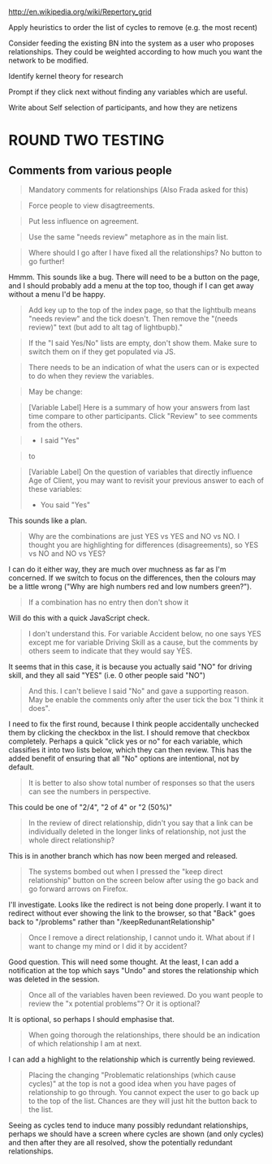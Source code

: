 http://en.wikipedia.org/wiki/Repertory_grid

Apply heuristics to order the list of cycles to remove (e.g. the most recent)

Consider feeding the existing BN into the system as a user who proposes relationships.
They could be weighted according to how much you want the network to be modified.

Identify kernel theory for research

Prompt if they click next without finding any variables which are useful.

Write about Self selection of participants, and how they are netizens


# ROUND TWO TESTING

## Comments from various people

> Mandatory comments for relationships (Also Frada asked for this)


> Force people to view disagtreements.


> Put less influence on agreement. 


> Use the same "needs review" metaphore as in the main list.


> Where should I go after I have fixed all the relationships?  No button to go further!

Hmmm. This sounds like a bug. There will need to be a button on the page, and I should probably add a menu at the top too, though if I can get away without a menu I'd be happy.


> Add key up to the top of the index page, so that the lightbulb means "needs review" and the tick doesn't. Then remove the "(needs review)" text (but add to alt tag of lightbupb)."


> If the "I said Yes/No" lists are empty, don't show them. Make sure to switch them on if they get populated via JS.


> There needs to be an indication of what the users can or is expected to do when they review the variables.


> May be change:

> [Variable Label] Here is a summary of how your answers from last time compare to other participants. Click "Review" to see comments from the others.

> - I said "Yes"

>    to

> [Variable Label] On the question of variables that directly influence Age of Client, you may want to revisit your previous answer to each of these variables:
> - You said "Yes"

This sounds like a plan.


> Why are the combinations are just YES vs YES and NO vs NO.  I thought you are highlighting for differences (disagreements), so YES vs NO and NO vs YES?

I can do it either way, they are much over muchness as far as I'm concerned. If we switch to focus on the differences, then the colours may be a little wrong ("Why are high numbers red and low numbers green?"). 


> If a combination has no entry then don't show it

Will do this with a quick JavaScript check.


> I don't understand this.  For variable Accident below, no one says YES except me for variable Driving Skill as a cause, but the comments by others seem to indicate that they would say YES.

It seems that in this case, it is because you actually said "NO" for driving skill, and they all said "YES" (i.e. 0 other people said "NO")


> And this. I can't believe I said "No" and gave a supporting reason.  May be enable the comments only after the user tick the box "I think it does".

I need to fix the first round, because I think people accidentally unchecked them by clicking the checkbox in the list. I should remove that checkbox completely.
Perhaps a quick "click yes or no" for each variable, which classifies it into two lists below, which they can then review.
This has the added benefit of ensuring that all "No" options are intentional, not by default.


> It is better to also show total number of responses so that the users can see the numbers in perspective.

This could be one of "2/4", "2 of 4" or "2 (50%)"


> In the review of direct relationship, didn't you say that a link can be individually deleted in the longer links of relationship, not just the whole direct relationship?

This is in another branch which has now been merged and released.


> The systems bombed out when I pressed the "keep direct relationship" button on the screen below after using the go back and go forward arrows on Firefox.

I'll investigate. Looks like the redirect is not being done properly. I want it to redirect without ever showing the link to the browser, so that "Back" goes back to "/problems" rather than "/keepRedunantRelationship"


> Once I remove a direct relationship, I cannot undo it.  What about if I want to change my mind or I did it by accident?

Good question. This will need some thought. At the least, I can add a notification at the top which says "Undo" and stores the relationship which was deleted in the session.


> Once all of the variables haven been reviewed.  Do you want people to review the "x potential problems"?  Or it is optional?

It is optional, so perhaps I should emphasise that.


> When going thorough the relationships, there should be an indication of which relationship I am at next.

I can add a highlight to the relationship which is currently being reviewed.


> Placing the changing "Problematic relationships (which cause cycles)" at the top  is not a good idea when you have pages of relationship to go through.  You cannot expect the user to go back up to the top of the list.  Chances are they will just hit the button back to the list.

Seeing as cycles tend to induce many possibly redundant relationships, perhaps we should have a screen where cycles are shown (and only cycles) and then after they are all resolved, show the potentially redundant relationships.
